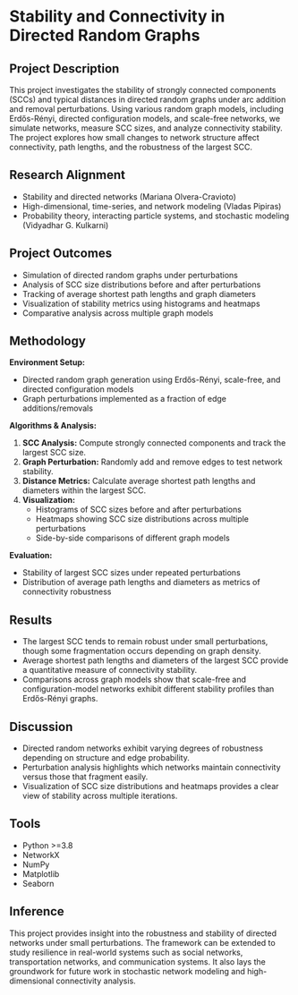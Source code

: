 # Stability and Connectivity in Directed Random Graphs

## Project Description
This project investigates the stability of strongly connected components (SCCs) and typical distances in directed random graphs under arc addition and removal perturbations. Using various random graph models, including Erdős-Rényi, directed configuration models, and scale-free networks, we simulate networks, measure SCC sizes, and analyze connectivity stability. The project explores how small changes to network structure affect connectivity, path lengths, and the robustness of the largest SCC.

## Research Alignment
- Stability and directed networks (Mariana Olvera-Cravioto)  
- High-dimensional, time-series, and network modeling (Vladas Pipiras)  
- Probability theory, interacting particle systems, and stochastic modeling (Vidyadhar G. Kulkarni)  

## Project Outcomes
- Simulation of directed random graphs under perturbations  
- Analysis of SCC size distributions before and after perturbations  
- Tracking of average shortest path lengths and graph diameters  
- Visualization of stability metrics using histograms and heatmaps  
- Comparative analysis across multiple graph models  

## Methodology
**Environment Setup:**  
- Directed random graph generation using Erdős-Rényi, scale-free, and directed configuration models  
- Graph perturbations implemented as a fraction of edge additions/removals  

**Algorithms & Analysis:**  
1. **SCC Analysis:** Compute strongly connected components and track the largest SCC size.  
2. **Graph Perturbation:** Randomly add and remove edges to test network stability.  
3. **Distance Metrics:** Calculate average shortest path lengths and diameters within the largest SCC.  
4. **Visualization:**  
   - Histograms of SCC sizes before and after perturbations  
   - Heatmaps showing SCC size distributions across multiple perturbations  
   - Side-by-side comparisons of different graph models  

**Evaluation:**  
- Stability of largest SCC sizes under repeated perturbations  
- Distribution of average path lengths and diameters as metrics of connectivity robustness  

## Results
- The largest SCC tends to remain robust under small perturbations, though some fragmentation occurs depending on graph density.  
- Average shortest path lengths and diameters of the largest SCC provide a quantitative measure of connectivity stability.  
- Comparisons across graph models show that scale-free and configuration-model networks exhibit different stability profiles than Erdős-Rényi graphs.  

## Discussion
- Directed random networks exhibit varying degrees of robustness depending on structure and edge probability.  
- Perturbation analysis highlights which networks maintain connectivity versus those that fragment easily.  
- Visualization of SCC size distributions and heatmaps provides a clear view of stability across multiple iterations.  

## Tools
- Python >=3.8  
- NetworkX  
- NumPy  
- Matplotlib  
- Seaborn  

## Inference
This project provides insight into the robustness and stability of directed networks under small perturbations. The framework can be extended to study resilience in real-world systems such as social networks, transportation networks, and communication systems. It also lays the groundwork for future work in stochastic network modeling and high-dimensional connectivity analysis.
